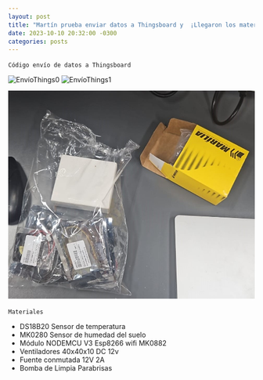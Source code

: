 ```yaml
---
layout: post
title: "Martín prueba enviar datos a Thingsboard y  ¡Llegaron los materiales!"
date: 2023-10-10 20:32:00 -0300
categories: posts
---
```


`Código envío de datos a Thingsboard`

![EnvíoThings0](https://github.com/SisCom-PI2-2023-2/proyecto-plant-o-matic/blob/main/docs/assets/Env%C3%ADoThings0.jpg)
![EnvíoThings1](https://github.com/SisCom-PI2-2023-2/proyecto-plant-o-matic/blob/main/docs/assets/Env%C3%ADoThings1.jpg)


![Materiales](https://github.com/SisCom-PI2-2023-2/proyecto-plant-o-matic/blob/main/docs/assets/Materiales.jpg)

`Materiales`

- DS18B20 Sensor de temperatura
- MK0280 Sensor de humedad del suelo
- Módulo NODEMCU V3  Esp8266 wifi MK0882
- Ventiladores 40x40x10 DC 12v
- Fuente conmutada 12V 2A
- Bomba de Limpia Parabrisas 
